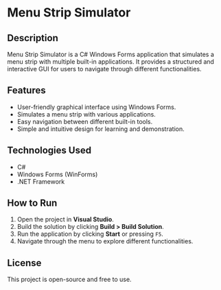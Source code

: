 # Menu Strip Simulator

## Description
Menu Strip Simulator is a C# Windows Forms application that simulates a menu strip with multiple built-in applications. It provides a structured and interactive GUI for users to navigate through different functionalities.

## Features
- User-friendly graphical interface using Windows Forms.
- Simulates a menu strip with various applications.
- Easy navigation between different built-in tools.
- Simple and intuitive design for learning and demonstration.

## Technologies Used
- C#
- Windows Forms (WinForms)
- .NET Framework

## How to Run
1. Open the project in **Visual Studio**.
2. Build the solution by clicking **Build > Build Solution**.
3. Run the application by clicking **Start** or pressing `F5`.
4. Navigate through the menu to explore different functionalities.

## License
This project is open-source and free to use.
